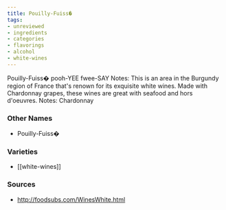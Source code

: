 ```yaml
---
title: Pouilly-Fuiss�
tags:
- unreviewed
- ingredients
- categories
- flavorings
- alcohol
- white-wines
---
```

Pouilly-Fuiss� pooh-YEE fwee-SAY Notes: This is an area in the Burgundy region of France that's renown for its exquisite white wines. Made with Chardonnay grapes, these wines are great with seafood and hors d'oeuvres. Notes: Chardonnay

### Other Names

* Pouilly-Fuiss�

### Varieties

* [[white-wines]]

### Sources
* http://foodsubs.com/WinesWhite.html
